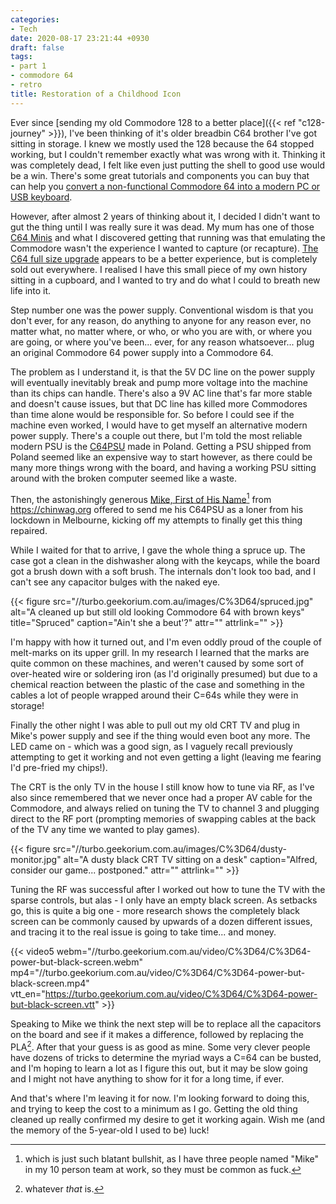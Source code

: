 ```yaml
---
categories:
- Tech
date: 2020-08-17 23:21:44 +0930
draft: false
tags:
- part 1
- commodore 64
- retro
title: Restoration of a Childhood Icon
---
```


Ever since [sending my old Commodore 128 to a better place]({{< ref "c128-journey" >}}), I've been thinking of it's older breadbin C64 brother I've got sitting in storage. I knew we mostly used the 128 because the 64 stopped working, but I couldn't remember exactly what was wrong with it. Thinking it was completely dead, I felt like even just putting the shell to good use would be a win. There's some great tutorials and components you can buy that can help you [convert a non-functional Commodore 64 into a modern PC or USB keyboard](https://www.thegeekpub.com/13651/raspberry-pi-commodore-64/). 

However, after almost 2 years of thinking about it, I decided I didn't want to gut the thing until I was really sure it was dead. My mum has one of those [C64 Minis](https://retrogames.biz/thec64-mini) and what I discovered getting that running was that emulating the Commodore wasn't the experience I wanted to capture (or recapture). [The C64 full size upgrade](https://retrogames.biz/thec64) appears to be a better experience, but is completely sold out everywhere. I realised I have this small piece of my own history sitting in a cupboard, and I wanted to try and do what I could to breath new life into it.

Step number one was the power supply. Conventional wisdom is that you don't ever, for any reason, do anything to anyone for any reason ever, no matter what, no matter where, or who, or who you are with, or where you are going, or where you've been... ever, for any reason whatsoever... plug an original Commodore 64 power supply into a Commodore 64.

The problem as I understand it, is that the 5V DC line on the power supply will eventually inevitably break and pump more voltage into the machine than its chips can handle. There's also a 9V AC line that's far more stable and doesn't cause issues, but that DC line has killed more Commodores than time alone would be responsible for. So before I could see if the machine even worked, I would have to get myself an alternative modern power supply. There's a couple out there, but I'm told the most reliable modern PSU is the [C64PSU](https://www.c64psu.com/c64psu/43-157-commodore-64-c64-psu-power-supply.html) made in Poland. Getting a PSU shipped from Poland seemed like an expensive way to start however, as there could be many more things wrong with the board, and having a working PSU sitting around with the broken computer seemed like a waste.

Then, the astonishingly generous [Mike, First of His Name](https://social.chinwag.org/@mike)[^mike-lie] from https://chinwag.org offered to send me his C64PSU as a loner from his lockdown in Melbourne, kicking off my attempts to finally get this thing repaired.

While I waited for that to arrive, I gave the whole thing a spruce up. The case got a clean in the dishwasher along with the keycaps, while the board got a brush down with a soft brush. The internals don't look too bad, and I can't see any capacitor bulges with the naked eye. 

{{< figure src="//turbo.geekorium.com.au/images/C%3D64/spruced.jpg" alt="A cleaned up but still old looking Commodore 64 with brown keys" title="Spruced" caption="Ain't she a beut'?" attr="" attrlink="" >}}

I'm happy with how it turned out, and I'm even oddly proud of the couple of melt-marks on its upper grill. In my research I learned that the marks are quite common on these machines, and weren't caused by some sort of over-heated wire or soldering iron (as I'd originally presumed) but due to a chemical reaction between the plastic of the case and something in the cables a lot of people wrapped around their C=64s while they were in storage! 

Finally the other night I was able to pull out my old CRT TV and plug in Mike's power supply and see if the thing would even boot any more. The LED came on - which was a good sign, as I vaguely recall previously attempting to get it working and not even getting a light (leaving me fearing I'd pre-fried my chips!).

The CRT is the only TV in the house I still know how to tune via RF, as I've also since remembered that we never once had a proper AV cable for the Commodore, and always relied on tuning the TV to channel 3 and plugging direct to the RF port (prompting memories of swapping cables at the back of the TV any time we wanted to play games).

{{< figure src="//turbo.geekorium.com.au/images/C%3D64/dusty-monitor.jpg" alt="A dusty black CRT TV sitting on a desk" caption="Alfred, consider our game... postponed." attr="" attrlink="" >}}

Tuning the RF was successful after I worked out how to tune the TV with the sparse controls, but alas - I only have an empty black screen. As setbacks go, this is quite a big one - more research shows the completely black screen can be commonly caused by upwards of a dozen different issues, and tracing it to the real issue is going to take time... and money.

{{< video5 webm="//turbo.geekorium.com.au/video/C%3D64/C%3D64-power-but-black-screen.webm" mp4="//turbo.geekorium.com.au/video/C%3D64/C%3D64-power-but-black-screen.mp4" vtt_en="https://turbo.geekorium.com.au/video/C%3D64/C%3D64-power-but-black-screen.vtt" >}}

Speaking to Mike we think the next step will be to replace all the capacitors on the board and see if it makes a difference, followed by replacing the PLA[^whatever]. After that your guess is as good as mine. Some very clever people have dozens of tricks to determine the myriad ways a C=64 can be busted, and I'm hoping to learn a lot as I figure this out, but it may be slow going and I might not have anything to show for it for a long time, if ever. 

And that's where I'm leaving it for now. I'm looking forward to doing this, and trying to keep the cost to a minimum as I go. Getting the old thing cleaned up really confirmed my desire to get it working again. Wish me (and the memory of the 5-year-old I used to be) luck!

[^mike-lie]: which is just such blatant bullshit, as I have three people named "Mike" in my 10 person team at work, so they must be common as fuck.[^although]
[^although]: Although I suspect Mike might be slightly older than Mike, Mike, or Mike so this mike still be true. 
[^whatever]: whatever *that* is. 